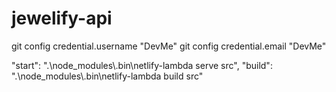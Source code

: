 # jewelify-api

git config credential.username "DevMe"
git config credential.email "DevMe"


"start": ".\\node_modules\\.bin\\netlify-lambda serve src",
"build": ".\\node_modules\\.bin\\netlify-lambda build src"
